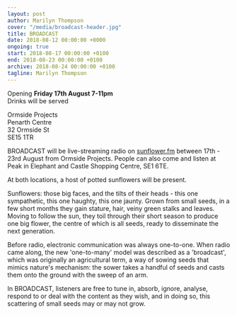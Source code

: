 ```yaml
---
layout: post
author: Marilyn Thompson
cover: "/media/broadcast-header.jpg"
title: BROADCAST
date: 2018-08-12 00:00:00 +0000
ongoing: true
start: 2018-08-17 00:00:00 +0100
end: 2018-08-23 00:00:00 +0100
archive: 2018-08-24 00:00:00 +0100
tagline: Marilyn Thompson
---
```


<p>Opening <b>Friday 17th August 7-11pm</b><br />
Drinks will be served</p>

<p>Ormside Projects<br />
Penarth Centre<br />
32 Ormside St<br />
SE15 1TR</p>

<p>BROADCAST will be live-streaming radio on <a href="http://sunflower.fm">sunflower.fm</a> between 17th - 23rd August from Ormside Projects. People can also come and listen at Peak in Elephant and Castle Shopping Centre, SE1 6TE.</p>

<p>At both locations, a host of potted sunflowers will be present.</p>

<p>Sunflowers: those big faces, and the tilts of their heads - this one sympathetic, this one haughty, this one jaunty. Grown from small seeds, in a few short months they gain stature, hair, veiny green stalks and leaves. Moving to follow the sun, they toil through their short season to produce one big flower, the centre of which is all seeds, ready to disseminate the next generation.</p>

<p>Before radio, electronic communication was always one-to-one. When radio came along, the new 'one-to-many' model was described as a 'broadcast', which was originally an agricultural term, a way of sowing seeds that mimics nature's mechanism: the sower takes a handful of seeds and casts them onto the ground with the sweep of an arm.</p>

<p>In BROADCAST, listeners are free to tune in, absorb, ignore, analyse, respond to or deal with the content as they wish, and in doing so, this scattering of small seeds may or may not grow.</p>